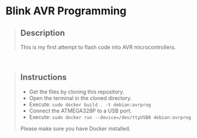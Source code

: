 # Blink AVR Programming

> ## Description
> This is my first attempt to flash code into AVR microcontrollers.

<br>

> ## Instructions
> - Get the files by cloning this repository.
> - Open the terminal in the cloned directory.
> - Execute: ```sudo docker build . -t debian:avrprog```
> - Connect the ATMEGA328P to a USB port.
> - Execute: ```sudo docker run --device=/dev/ttyUSB0 debian:avrprog```
> 
> Please make sure you have Docker installed. 